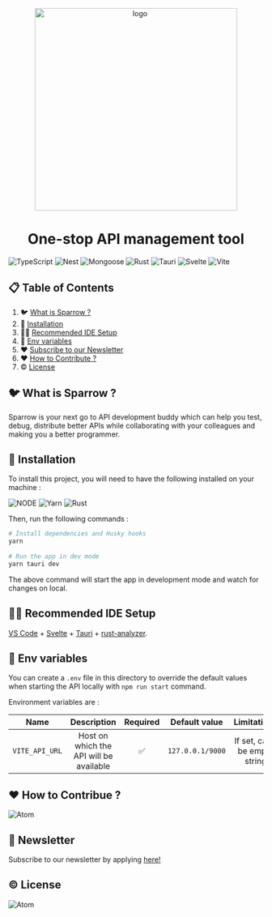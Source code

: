 <p align="center">
<img src="https://sparrowassets.blob.core.windows.net/publicassest/sparrow-logo.png" width="400" alt="logo"/>
</p>
 
<h1 align="center">
One-stop API management tool
</h1>
 
![TypeScript](https://img.shields.io/badge/-TypeScript-black?style=for-the-badge&logoColor=white&logo=typescript&color=2F73BF)
![Nest](https://img.shields.io/badge/-NestJs-black?style=for-the-badge&logo=nestjs&color=E0234D)
![Mongoose](https://img.shields.io/badge/-MongoDB-black?style=for-the-badge&logoColor=white&logo=mongodb&color=127237)
![Rust](https://img.shields.io/badge/-Rust-black?style=for-the-badge&logoColor=white&logo=rust&color=000000)
![Tauri](https://img.shields.io/badge/Tauri-FFC131?style=for-the-badge&logo=Tauri&logoColor=white)
![Svelte](https://img.shields.io/badge/Svelte-4A4A55?style=for-the-badge&logo=svelte&logoColor=FF3E00)
![Vite](https://img.shields.io/badge/Vite-B73BFE?style=for-the-badge&logo=vite&logoColor=FFD62E)
 
 
## 📋 Table of Contents
 
1. 🐦 [What is Sparrow ?](#what-is-sparrow)
2. 🔨 [Installation](#installation)
3. 👨‍💻 [Recommended IDE Setup](#recommended-ide-setup)
5. 📖 [Env variables](#env-variables)
6. ❤️ [Subscribe to our Newsletter](#subscribe-to-our-newsletter)
6. ❤️ [How to Contribute ?](#contributors)
7. ©️ [License](#license)
 
## <a name="what-is-sparrow">🐦 What is Sparrow ?</a>
 
Sparrow is your next go to API development buddy which can help you test, debug, distribute better APIs while collaborating with your colleagues and making you a better programmer.
 
## <a name="installation">🔨 Installation</a>
 
To install this project, you will need to have the following installed on your machine :
 
![NODE](https://img.shields.io/badge/-Node.js-black?style=for-the-badge&logoColor=white&logo=nodedotjs&color=339933)
![Yarn](https://img.shields.io/badge/-Yarn-black?style=for-the-badge&logoColor=white&logo=yarn&color=2C8EBB)
![Rust](https://img.shields.io/badge/-Rust-black?style=for-the-badge&logoColor=white&logo=rust&color=000000)
 
Then, run the following commands :
 
```bash
# Install dependencies and Husky hooks
yarn
 
# Run the app in dev mode
yarn tauri dev
```
 
The above command will start the app in development mode and watch for changes on local.
 
## <a name="recommended-ide-setup">👨‍💻 Recommended IDE Setup</a>
 
[VS Code](https://code.visualstudio.com/) + [Svelte](https://marketplace.visualstudio.com/items?itemName=svelte.svelte-vscode) + [Tauri](https://marketplace.visualstudio.com/items?itemName=tauri-apps.tauri-vscode) + [rust-analyzer](https://marketplace.visualstudio.com/items?itemName=rust-lang.rust-analyzer).
 
## <a name="env-variables">📖 Env variables</a>
 
You can create a `.env` file in this directory to override the default values when starting the API locally with `npm run start` command.
 
Environment variables are :
 
|        Name         |               Description               | Required | Default value |                   Limitations                    |
|:-------------------:|:---------------------------------------:|:--------:|:-------------:|:------------------------------------------------:|
|       `VITE_API_URL`        | Host on which the API will be available |    ✅     |  `127.0.0.1/9000`  |          If set, can't be empty string           |

## <a name="contributors">❤️ How to Contribue ?</a>
 
![Atom](https://img.shields.io/badge/Coming%20Soon-%2366595C.svg?style=for-the-badge&logo=atom&logoColor=white)
 
## <a name="subscribe-to-our-newsletter">📨 Newsletter</a>
 
Subscribe to our newsletter by applying [here!](https://code.visualstudio.com/) 
 
## <a name="license">©️ License</a>
 
![Atom](https://img.shields.io/badge/Coming%20Soon-%2366595C.svg?style=for-the-badge&logo=atom&logoColor=white)

